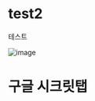 # test2
테스트

![image](https://user-images.githubusercontent.com/94829177/160981668-bb13f75f-0aaa-4db3-b68a-bb599bb85fd1.png)

# 구글 시크릿탭
